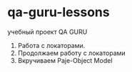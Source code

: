 # qa-guru-lessons
учебный проект QA GURU
1. Работа с локаторами.
2. Продолжаем работу с локаторами
3. Вкручиваем Paje-Object Model